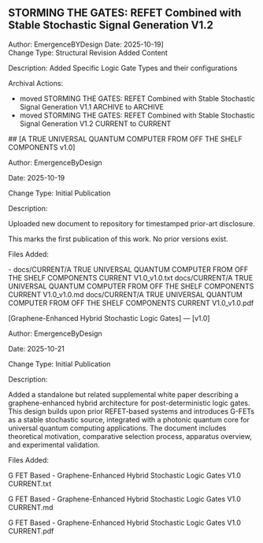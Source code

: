 ## **STORMING THE GATES: REFET Combined with Stable Stochastic Signal Generation V1.2**Author: EmergenceBYDesignDate: 2025-10-19]  Change Type:  Structural Revision Added ContentDescription:Added Specific Logic Gate Types and their configurationsArchival Actions:* moved STORMING THE GATES: REFET Combined with Stable Stochastic Signal Generation V1.1 ARCHIVE to ARCHIVE* moved STORMING THE GATES: REFET Combined with Stable Stochastic Signal Generation V1.2 CURRENT to CURRENT\## \[A TRUE UNIVERSAL QUANTUM COMPUTER FROM OFF THE SHELF COMPONENTS v1.0]Author: EmergenceByDesignDate: 2025-10-19Change Type: Initial PublicationDescription:Uploaded new document to repository for timestamped prior-art disclosure.This marks the first publication of this work. No prior versions exist.Files Added:\- docs/CURRENT/A TRUE UNIVERSAL QUANTUM COMPUTER FROM OFF THE SHELF COMPONENTS CURRENT V1.0\_v1.0.txtdocs/CURRENT/A TRUE UNIVERSAL QUANTUM COMPUTER FROM OFF THE SHELF COMPONENTS CURRENT V1.0\_v1.0.mddocs/CURRENT/A TRUE UNIVERSAL QUANTUM COMPUTER FROM OFF THE SHELF COMPONENTS CURRENT V1.0\_v1.0.pdf\[Graphene-Enhanced Hybrid Stochastic Logic Gates] — \[v1.0]Author: EmergenceByDesignDate: 2025-10-21Change Type: Initial PublicationDescription:Added a standalone but related supplemental white paper describing a graphene-enhanced hybrid architecture for post-deterministic logic gates. This design builds upon prior REFET-based systems and introduces G-FETs as a stable stochastic source, integrated with a photonic quantum core for universal quantum computing applications. The document includes theoretical motivation, comparative selection process, apparatus overview, and experimental validation.Files Added:G FET Based - Graphene-Enhanced Hybrid Stochastic Logic Gates V1.0 CURRENT.txtG FET Based - Graphene-Enhanced Hybrid Stochastic Logic Gates V1.0 CURRENT.mdG FET Based - Graphene-Enhanced Hybrid Stochastic Logic Gates V1.0 CURRENT.pdf